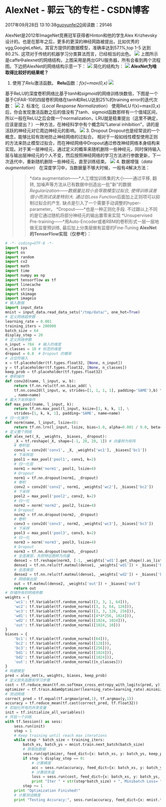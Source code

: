 
# AlexNet - 郭云飞的专栏 - CSDN博客


2017年09月28日 13:10:38[guoyunfei20](https://me.csdn.net/guoyunfei20)阅读数：29146


AlexNet是2012年ImageNet竞赛冠军获得者Hinton和他的学生Alex Krizhevsky设计的。也是在那年之后，更多的更深的神经网路被提出，比如优秀的vgg,GoogleLeNet。其官方提供的数据模型，准确率达到57.1%,top 1-5 达到80.2%. 这项对于传统的机器学习分类算法而言，已经相当的出色。
![](https://img-blog.csdn.net/20170928131553966?watermark/2/text/aHR0cDovL2Jsb2cuY3Nkbi5uZXQvZ3VveXVuZmVpMjA=/font/5a6L5L2T/fontsize/400/fill/I0JBQkFCMA==/dissolve/70/gravity/Center)
上图所示是caffe中alexnet的网络结构，上图采用是两台GPU服务器，所有会看到两个流程图。下边把AlexNet的网络结构示意一下：
![](https://img-blog.csdn.net/20170928132129480?watermark/2/text/aHR0cDovL2Jsb2cuY3Nkbi5uZXQvZ3VveXVuZmVpMjA=/font/5a6L5L2T/fontsize/400/fill/I0JBQkFCMA==/dissolve/70/gravity/Center)
简化的结构为：
![](https://img-blog.csdn.net/20170928132503250?watermark/2/text/aHR0cDovL2Jsb2cuY3Nkbi5uZXQvZ3VveXVuZmVpMjA=/font/5a6L5L2T/fontsize/400/fill/I0JBQkFCMA==/dissolve/70/gravity/Center)
**AlexNet为啥取得比较好的结果呢？**
1. 使用了*Relu*激活函数。
**Relu**函数：*f(x)=max(0,x)*
![](https://img-blog.csdn.net/20170928133941802?watermark/2/text/aHR0cDovL2Jsb2cuY3Nkbi5uZXQvZ3VveXVuZmVpMjA=/font/5a6L5L2T/fontsize/400/fill/I0JBQkFCMA==/dissolve/70/gravity/Center)

基于ReLU的深度卷积网络比基于*tanh*和*sigmoid*的网络训练快数倍，下图是一个基于CIFAR-10的四层卷积网络在tanh和ReLU达到25%的training error的迭代次数：
![](https://img-blog.csdn.net/20170928134202542?watermark/2/text/aHR0cDovL2Jsb2cuY3Nkbi5uZXQvZ3VveXVuZmVpMjA=/font/5a6L5L2T/fontsize/400/fill/I0JBQkFCMA==/dissolve/70/gravity/Center)
2. 标准化（*Local Response Normalization*）
使用ReLU f(x)=max(0,x)后，你会发现激活函数之后的值没有了tanh、sigmoid函数那样有一个值域区间，所以一般在ReLU之后会做一个normalization，LRU就是稳重提出（这里不确定，应该是提出？）一种方法，在神经科学中有个概念叫“Lateral inhibition”，讲的是活跃的神经元对它周边神经元的影响。
![](https://pic3.zhimg.com/v2-80acfa6067be50f4d97db91caf82b03e_b.jpg)
3. Dropout
Dropout也是经常说的一个概念，能够比较有效地防止神经网络的过拟合。 相对于一般如线性模型使用正则的方法来防止模型过拟合，而在神经网络中Dropout通过修改神经网络本身结构来实现。对于某一层神经元，通过定义的概率来随机删除一些神经元，同时保持输入层与输出层神经元的个人不变，然后按照神经网络的学习方法进行参数更新，下一次迭代中，重新随机删除一些神经元，直至训练结束。
![](https://pic2.zhimg.com/v2-0acd6f26ca6c3d6a9eaa68f341634f59_b.jpg)
4. 数据增强（*data augmentation*）
在深度学习中，当数据量不够大时候，一般有4解决方法：
>>*data augmentation——*人工增加训练集的大小——通过平移, 翻转, 加噪声等方法从已有数据中创造出一批"新"的数据
>>*Regularization——*数据量比较小会导致模型过拟合, 使得训练误差很小而测试误差特别大. 通过在*Loss Function*后面加上正则项可以抑制过拟合的产生. 缺点是引入了一个需要手动调整的hyper-parameter。
>>*Dropout——*也是一种正则化手段. 不过跟以上不同的是它通过随机将部分神经元的输出置零来实现
>>*Unsupervised Pre-training——*用Auto-Encoder或者RBM的卷积形式一层一层地做无监督预训练, 最后加上分类层做有监督的Fine-Tuning
**AlexNet的TensorFlow实现（仅参考）：**

```python
# -*- coding=UTF-8 -*-
import sys
import os
import random
import cv2
import math
import time
import numpy as np
import tensorflow as tf
import linecache
import string
import skimage
import imageio
# 输入数据
import input_data
mnist = input_data.read_data_sets("/tmp/data/", one_hot=True)
# 定义网络超参数
learning_rate = 0.001
training_iters = 200000
batch_size = 64
display_step = 20
# 定义网络参数
n_input = 784  # 输入的维度
n_classes = 10 # 标签的维度
dropout = 0.8  # Dropout 的概率
# 占位符输入
x = tf.placeholder(tf.types.float32, [None, n_input])
y = tf.placeholder(tf.types.float32, [None, n_classes])
keep_prob = tf.placeholder(tf.types.float32)
# 卷积操作
def conv2d(name, l_input, w, b):
    return tf.nn.relu(tf.nn.bias_add( \
    tf.nn.conv2d(l_input, w, strides=[1, 1, 1, 1], padding='SAME'),b) \
    , name=name)
# 最大下采样操作
def max_pool(name, l_input, k):
    return tf.nn.max_pool(l_input, ksize=[1, k, k, 1], \
    strides=[1, k, k, 1], padding='SAME', name=name)
# 归一化操作
def norm(name, l_input, lsize=4):
    return tf.nn.lrn(l_input, lsize, bias=1.0, alpha=0.001 / 9.0, beta=0.75, name=name)
# 定义整个网络 
def alex_net(_X, _weights, _biases, _dropout):
    _X = tf.reshape(_X, shape=[-1, 28, 28, 1]) # 向量转为矩阵
    # 卷积层
    conv1 = conv2d('conv1', _X, _weights['wc1'], _biases['bc1'])
    # 下采样层
    pool1 = max_pool('pool1', conv1, k=2)
    # 归一化层
    norm1 = norm('norm1', pool1, lsize=4)
    # Dropout
    norm1 = tf.nn.dropout(norm1, _dropout)
    # 卷积
    conv2 = conv2d('conv2', norm1, _weights['wc2'], _biases['bc2'])
    # 下采样
    pool2 = max_pool('pool2', conv2, k=2)
    # 归一化
    norm2 = norm('norm2', pool2, lsize=4)
    # Dropout
    norm2 = tf.nn.dropout(norm2, _dropout)
    # 卷积
    conv3 = conv2d('conv3', norm2, _weights['wc3'], _biases['bc3'])
    # 下采样
    pool3 = max_pool('pool3', conv3, k=2)
    # 归一化
    norm3 = norm('norm3', pool3, lsize=4)
    # Dropout
    norm3 = tf.nn.dropout(norm3, _dropout)
    # 全连接层，先把特征图转为向量
    dense1 = tf.reshape(norm3, [-1, _weights['wd1'].get_shape().as_list()[0]]) 
    dense1 = tf.nn.relu(tf.matmul(dense1, _weights['wd1']) + _biases['bd1'], name='fc1') 
    # 全连接层
    dense2 = tf.nn.relu(tf.matmul(dense1, _weights['wd2']) + _biases['bd2'], name='fc2') # Relu activation
    # 网络输出层
    out = tf.matmul(dense2, _weights['out']) + _biases['out']
    return out
# 存储所有的网络参数
weights = {
    'wc1': tf.Variable(tf.random_normal([3, 3, 1, 64])),
    'wc2': tf.Variable(tf.random_normal([3, 3, 64, 128])),
    'wc3': tf.Variable(tf.random_normal([3, 3, 128, 256])),
    'wd1': tf.Variable(tf.random_normal([4*4*256, 1024])),
    'wd2': tf.Variable(tf.random_normal([1024, 1024])),
    'out': tf.Variable(tf.random_normal([1024, 10]))
}
biases = {
    'bc1': tf.Variable(tf.random_normal([64])),
    'bc2': tf.Variable(tf.random_normal([128])),
    'bc3': tf.Variable(tf.random_normal([256])),
    'bd1': tf.Variable(tf.random_normal([1024])),
    'bd2': tf.Variable(tf.random_normal([1024])),
    'out': tf.Variable(tf.random_normal([n_classes]))
}
# 构建模型
pred = alex_net(x, weights, biases, keep_prob)
# 定义损失函数和学习步骤
cost = tf.reduce_mean(tf.nn.softmax_cross_entropy_with_logits(pred, y))
optimizer = tf.train.AdamOptimizer(learning_rate=learning_rate).minimize(cost)
# 测试网络
correct_pred = tf.equal(tf.argmax(pred,1), tf.argmax(y,1))
accuracy = tf.reduce_mean(tf.cast(correct_pred, tf.float32))
# 初始化所有的共享变量
init = tf.initialize_all_variables()
# 开启一个训练
with tf.Session() as sess:
    sess.run(init)
    step = 1
    # Keep training until reach max iterations
    while step * batch_size < training_iters:
        batch_xs, batch_ys = mnist.train.next_batch(batch_size)
        # 获取批数据
        sess.run(optimizer, feed_dict={x: batch_xs, y: batch_ys, keep_prob: dropout})
        if step % display_step == 0:
            # 计算精度
            acc = sess.run(accuracy, feed_dict={x: batch_xs, y: batch_ys, keep_prob: 1.})
            # 计算损失值
            loss = sess.run(cost, feed_dict={x: batch_xs, y: batch_ys, keep_prob: 1.})
            print "Iter " + str(step*batch_size) + ", Minibatch Loss= " + "{:.6f}".format(loss) + ", Training Accuracy= " + "{:.5f}".format(acc)
        step += 1
    print "Optimization Finished!"
    # 计算测试精度
    print "Testing Accuracy:", sess.run(accuracy, feed_dict={x: mnist.test.images[:256], y: mnist.test.labels[:256], keep_prob: 1.})
```






